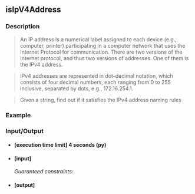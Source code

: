 ## isIpV4Address

### Description
> An IP address is a numerical label assigned to each device (e.g., computer, printer) participating in a computer network that uses the Internet Protocol for communication. There are two versions of the Internet protocol, and thus two versions of addresses. One of them is the IPv4 address.

> IPv4 addresses are represented in dot-decimal notation, which consists of four decimal numbers, each ranging from 0 to 255 inclusive, separated by dots, e.g., 172.16.254.1.

> Given a string, find out if it satisfies the IPv4 address naming rules

### Example

### Input/Output

* #### [execution time limit] 4 seconds (py)

* #### [input]

 	<i>Guaranteed constraints:</i>

* #### [output]
